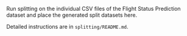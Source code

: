 Run splitting on the individual CSV files of the Flight Status Prediction dataset and place the generated split datasets here.

Detailed instructions are in `splitting/README.md`.
